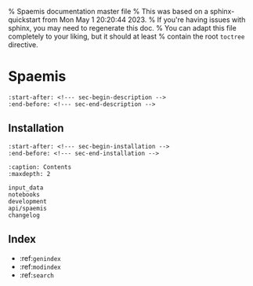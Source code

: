 % Spaemis documentation master file
% This was based on a sphinx-quickstart from Mon May  1 20:20:44 2023.
% If you're having issues with sphinx, you may need to regenerate this doc.
% You can adapt this file completely to your liking, but it should at least
% contain the root `toctree` directive.

# Spaemis

```{include} ../../README.md
:start-after: <!--- sec-begin-description -->
:end-before: <!--- sec-end-description -->
```

## Installation

```{include} ../../README.md
:start-after: <!--- sec-begin-installation -->
:end-before: <!--- sec-end-installation -->
```

```{toctree}
:caption: Contents
:maxdepth: 2

input_data
notebooks
development
api/spaemis
changelog
```

Index
-----

- :ref:`genindex`
- :ref:`modindex`
- :ref:`search`
